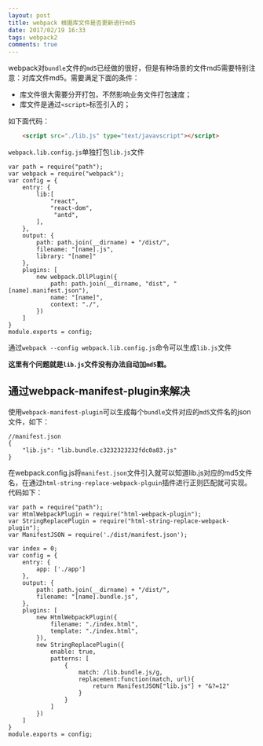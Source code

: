 ```yaml
---
layout: post
title: webpack 根据库文件是否更新进行md5
date: 2017/02/19 16:33
tags: webpack2  
comments: true
---
```

webpack对`bundle`文件的`md5`已经做的很好，但是有种场景的文件md5需要特别注意：对库文件md5。需要满足下面的条件：
* 库文件很大需要分开打包，不然影响业务文件打包速度；
* 库文件是通过`<script>`标签引入的；

如下面代码：
```html
    <script src="./lib.js" type="text/javavscript"></script>
```
`webpack.lib.config.js`单独打包`lib.js`文件
```
var path = require("path");
var webpack = require("webpack");
var config = {
    entry: {
        lib:[
            "react", 
            "react-dom", 
             "antd", 
        ],
    },
    output: {
        path: path.join(__dirname) + "/dist/",        
        filename: "[name].js",
        library: "[name]"
    },
    plugins: [    
        new webpack.DllPlugin({
            path: path.join(__dirname, "dist", "[name].manifest.json"),
            name: "[name]",
            context: "./",            
        })
    ]
}
module.exports = config;
```
通过`webpack --config webpack.lib.config.js`命令可以生成`lib.js`文件

__这里有个问题就是`lib.js`文件没有办法自动加`md5`戳。__

## 通过webpack-manifest-plugin来解决
使用`webpack-manifest-plugin`可以生成每个`bundle`文件对应的`md5`文件名的json文件，如下：
``` 
//manifest.json
{
    "lib.js": "lib.bundle.c3232323232fdc0a83.js"
}
```
在webpack.config.js将`manifest.json`文件引入就可以知道lib.js对应的md5文件名，在通过`html-string-replace-webpack-plguin`插件进行正则匹配就可实现。代码如下：
```
var path = require("path");
var HtmlWebpackPlugin = require("html-webpack-plugin");
var StringReplacePlugin = require("html-string-replace-webpack-plugin");
var ManifestJSON = require('./dist/manifest.json');

var index = 0;
var config = {
    entry: {
        app: ['./app']
    },
    output: {
        path: path.join(__dirname) + "/dist/",
        filename: "[name].bundle.js",
    },
    plugins: [
	    new HtmlWebpackPlugin({
		    filename: "./index.html",
		    template: "./index.html",
	  	}),
        new StringReplacePlugin({
            enable: true,
            patterns: [
                {
                    match: /lib.bundle.js/g,
                    replacement:function(match, url){
                        return ManifestJSON["lib.js"] + "&?=12"
                    }
                }
            ]
        })
	]
}
module.exports = config;
```












